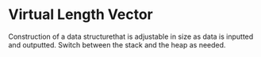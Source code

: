 # Virtual Length Vector 
 Construction of a data structurethat is adjustable in size as data is inputted and outputted. Switch between the stack and the heap as needed.
